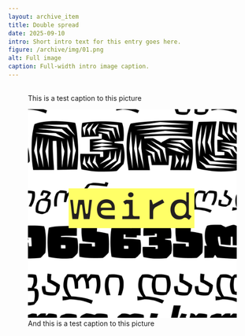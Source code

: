```yaml
---
layout: archive_item
title: Double spread
date: 2025-09-10
intro: Short intro text for this entry goes here.
figure: /archive/img/01.png
alt: Full image
caption: Full-width intro image caption.
---
```


<!-- 2) Two images in a row (desktop), stack on mobile -->
<div class="row-2">
  <figure>
    <img src="/archive/img/03.png" alt="">
    <figcaption>This is a test caption to this picture</figcaption>
  </figure>
  <figure>
    <img src="/archive/img/04.png" alt="">
    <figcaption>And this is a test caption to this picture</figcaption>
  </figure>
</div>
